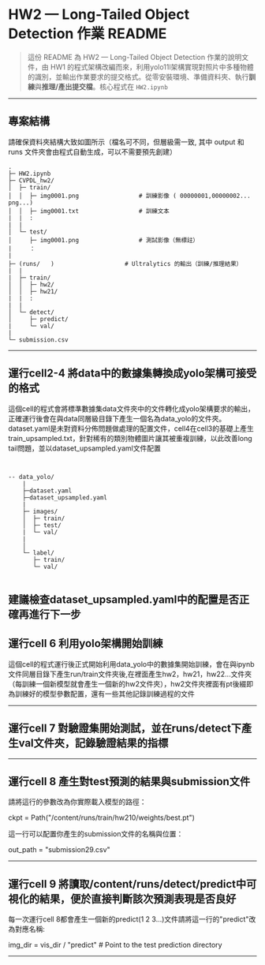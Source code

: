 # HW2 — Long-Tailed Object Detection 作業 README

> 這份 README 為 HW2 — Long-Tailed Object Detection 作業的說明文件，由 HW1 的程式架構改編而來，利用yolo11l架構實現對照片中多種物體的識別，並輸出作業要求的提交格式。從零安裝環境、準備資料夾、執行**訓練**與**推理/產出提交檔**。核心程式在 `HW2.ipynb`
---


## 專案結構

請確保資料夾結構大致如圖所示（檔名可不同，但層級需一致, 其中 output 和 runs 文件夾會由程式自動生成，可以不需要預先創建）

```
.
├─ HW2.ipynb
├─ CVPDL_hw2/
│  ├─ train/
│  │  ├─ img0001.png                 # 訓練影像 ( 00000001,00000002...  png...)
│  │  ├─ img0001.txt                 # 訓練文本               
|  |  :
|  |              
│  └─ test/
│     ├─ img0001.png                 # 測試影像（無標註）
|     ：
|             
├─ (runs/   )                    # Ultralytics 的輸出（訓練/推理結果）
|  |
|  ├─ train/
│  │  ├─ hw2/                
│  │  ├─ hw21/                      
|  |  :
|  |              
│  └─ detect/
│     ├─ predict/
|     └─ val/
|
└─ submission.csv
```
---




## 運行cell2-4 將data中的數據集轉換成yolo架構可接受的格式
這個cell的程式會將標準數據集data文件夾中的文件轉化成yolo架構要求的輸出，正確運行後會在與data同層級目錄下產生一個名為data_yolo的文件夾。
dataset.yaml是未對資料分佈問題做處理的配置文件，cell4在cell3的基礎上產生train_upsampled.txt，針對稀有的類別物體圖片讓其被重複訓練，以此改善long tail問題，並以dataset_upsampled.yaml文件配置
```


-- data_yolo/
    |
    ├─dataset.yaml
    ├─dataset_upsampled.yaml
    |
    ├─ images/
    │  ├─ train/                 
    │  ├─ test/       
    |  └─ val/
    |            
    │  
    └─ label/
       ├─ train/       
       └─ val/                
    
```

建議檢查dataset_upsampled.yaml中的配置是否正確再進行下一步
---



## 運行cell 6 利用yolo架構開始訓練

這個cell的程式運行後正式開始利用data_yolo中的數據集開始訓練，會在與ipynb文件同層目錄下產生run/train文件夾後,在裡面產生hw2，hw21，hw22...文件夾（每訓練一個新模型就會產生一個新的hw2文件夾），hw2文件夾裡面有pt後綴即為訓練好的模型參數配置，還有一些其他記錄訓練過程的文件

---


## 運行cell 7 對驗證集開始測試，並在runs/detect下產生val文件夾，記錄驗證結果的指標
---

## 運行cell 8 產生對test預測的結果與submission文件

請將這行的參數改為你實際載入模型的路徑：

ckpt = Path("/content/runs/train/hw210/weights/best.pt")

這一行可以配置你產生的submission文件的名稱與位置：

out_path = "submission29.csv"

---

## 運行cell 9 將讀取/content/runs/detect/predict中可視化的結果，便於直接判斷該次預測表現是否良好

每一次運行cell 8都會產生一個新的predict(1 2 3...)文件請將這一行的"predict"改為對應名稱:

img_dir = vis_dir / "predict"  # Point to the test prediction directory

---
